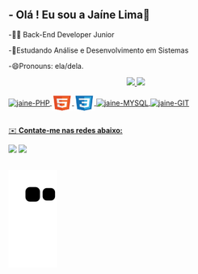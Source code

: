 ## - Olá ! Eu sou a Jaíne Lima👋

-👩‍💻 Back-End Developer Junior

-🌱Estudando Análise e Desenvolvimento em Sistemas 


-😄Pronouns: ela/dela.

<div align="center">
  <a href="https://github.com/Jainelima">
  <img height="180em" src="https://github-readme-stats.vercel.app/api?username=jainelima&show_icons=false&theme=dracula&include_all_commits=true&count_private=true"/>
  <img height="180em" src="https://github-readme-stats.vercel.app/api/top-langs/?username=jainelima&layout=compact&langs_count=7&theme=dracula"/>
</div>

<div style="display: inline_block"><br>
  <img align="center" alt="jaine-PHP" height="40" width="50"
  src="https://cdn.jsdelivr.net/gh/devicons/devicon/icons/php/php-original.svg" />
  <img align="center" alt="jaine-HTML" height="30" width="40" src="https://raw.githubusercontent.com/devicons/devicon/master/icons/html5/html5-original.svg">
  <img align="center" alt="jaine-CSS" height="30" width="40" 
  src="https://raw.githubusercontent.com/devicons/devicon/master/icons/css3/css3-original.svg">
   <img align="center" alt="jaine-MYSQL" height="70" width="60"
    src="https://cdn.jsdelivr.net/gh/devicons/devicon/icons/mysql/mysql-original-wordmark.svg" />
  <img align="center" alt="jaine-GIT" height="30" width="40"
  src="https://cdn.jsdelivr.net/gh/devicons/devicon/icons/git/git-plain.svg" />
</div>

##
 ✉️ **Contate-me nas redes abaixo:**
<div>
 <a href = "mailto:contatojainelb14@outlook.com" target="_blank"><img src="https://img.shields.io/badge/Microsoft_Outlook-0078D4?style=for-the-badge&logo=microsoft-outlook&logoColor=white" target="_blank"></a>
 <a href="https://https://www.linkedin.com/in/ja%C3%ADne-lima-barbosa-a294261ab" target="_blank"><img src="https://img.shields.io/badge/-LinkedIn-%230077B5?style=for-the-badge&logo=linkedin&logoColor=white" target="_blank"></a>
</div>
  </br>

![snake gif](https://github.com/JaineLima/JaineLima/blob/output/github-contribution-grid-snake.svg)
